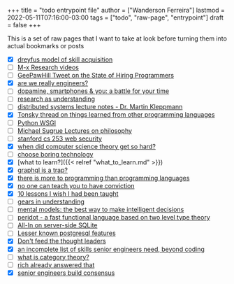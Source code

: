 +++
title = "todo entrypoint file"
author = ["Wanderson Ferreira"]
lastmod = 2022-05-11T07:16:00-03:00
tags = ["todo", "raw-page", "entrypoint"]
draft = false
+++

This is a set of raw pages that I want to take at look before turning them into
actual bookmarks or posts

-   [X] [dreyfus model of skill acquisition](https://en.wikipedia.org/wiki/Dreyfus_model_of_skill_acquisition)
-   [ ] [M-x Research videos](https://www.youtube.com/channel/UCNup6IsUwrqiDpl3aIlOV6A)
-   [ ] [GeePawHill Tweet on the State of Hiring Programmers](https://twitter.com/GeePawHill/status/1513371319911469057)
-   [X] [are we really engineers?](https://hillelwayne.com/post/are-we-really-engineers/)
-   [ ] [dopamine, smartphones &amp; you: a battle for your time](https://sitn.hms.harvard.edu/flash/2018/dopamine-smartphones-battle-time/)
-   [ ] [research as understanding](https://kanjun.me/writing/research-as-understanding)
-   [ ] [distributed systems lecture notes - Dr. Martin Kleppmann](https://www.cl.cam.ac.uk/teaching/2122/ConcDisSys/dist-sys-notes.pdf)
-   [X] [Tonsky thread on things learned from other programming languages](https://twitter.com/nikitonsky/status/1443605908609806341)
-   [ ] [Python WSGI](https://www.toptal.com/python/pythons-wsgi-server-application-interface)
-   [ ] [Michael Sugrue Lectures on philosophy](https://www.youtube.com/channel/UCFaYLR_1aryjfB7hLrKGRaQ)
-   [ ] [stanford cs 253 web security](https://web.stanford.edu/class/cs253/)
-   [X] [when did computer science theory get so hard?](https://blog.computationalcomplexity.org/2021/11/when-did-computer-science-theory-get-so.html?m=1)
-   [ ] [choose boring technology](https://mcfunley.com/choose-boring-technology)
-   [X] [what to learn?]({{< relref "what_to_learn.md" >}})
-   [X] [graphql is a trap?](https://xuorig.medium.com/graphql-is-a-trap-e83ca380aa8f)
-   [X] [there is more to programming than programming languages](https://malisper.me/there-is-more-to-programming-than-programming-languages/)
-   [X] [no one can teach you to have conviction](https://www.benkuhn.net/conviction/)
-   [X] [10 lessons I wish I had been taught](https://alumni.media.mit.edu/~cahn/life/gian-carlo-rota-10-lessons.html)
-   [ ] [gears in understanding](https://www.lesswrong.com/posts/B7P97C27rvHPz3s9B/gears-in-understanding)
-   [ ] [mental models: the best way to make intelligent decisions](https://fs.blog/mental-models/)
-   [ ] [peridot - a fast functional language based on two level type theory](https://github.com/eashanhatti/peridot)
-   [ ] [All-In on server-side SQLite](https://fly.io/blog/all-in-on-sqlite-litestream/)
-   [ ] [Lesser known postgresql features](https://hakibenita.com/postgresql-unknown-features)
-   [X] [Don't feed the thought leaders](https://earthly.dev/blog/thought-leaders/)
-   [X] [an incomplete list of skills senior engineers need, beyond coding](https://skamille.medium.com/an-incomplete-list-of-skills-senior-engineers-need-beyond-coding-8ed4a521b29f)
-   [ ] [what is category theory?](https://www.math3ma.com/blog/what-is-category-theory-anyway)
-   [ ] [rich already answered that](https://gist.github.com/reborg/dc8b0c96c397a56668905e2767fd697f)
-   [X] [senior engineers build consensus](https://hyperbo.la/w/nemawashi/)

